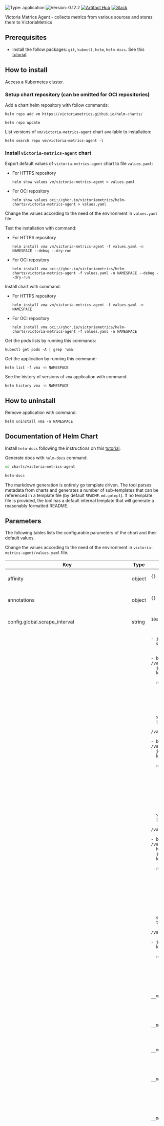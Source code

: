 ![Type: application](https://img.shields.io/badge/Type-application-informational?style=flat-square) ![Version: 0.12.2](https://img.shields.io/badge/Version-0.12.2-informational?style=flat-square)
[![Artifact Hub](https://img.shields.io/endpoint?url=https://artifacthub.io/badge/repository/victoriametrics)](https://artifacthub.io/packages/helm/victoriametrics/victoria-metrics-agent)
[![Slack](https://img.shields.io/badge/join%20slack-%23victoriametrics-brightgreen.svg)](https://slack.victoriametrics.com/)

Victoria Metrics Agent - collects metrics from various sources and stores them to VictoriaMetrics

## Prerequisites

* Install the follow packages: ``git``, ``kubectl``, ``helm``, ``helm-docs``. See this [tutorial](../../REQUIREMENTS.md).

## How to install

Access a Kubernetes cluster.

### Setup chart repository (can be omitted for OCI repositories)

Add a chart helm repository with follow commands:

```console
helm repo add vm https://victoriametrics.github.io/helm-charts/

helm repo update
```
List versions of `vm/victoria-metrics-agent` chart available to installation:

```console
helm search repo vm/victoria-metrics-agent -l
```

### Install `victoria-metrics-agent` chart

Export default values of `victoria-metrics-agent` chart to file `values.yaml`:

  - For HTTPS repository

    ```console
    helm show values vm/victoria-metrics-agent > values.yaml
    ```
  - For OCI repository

    ```console
    helm show values oci://ghcr.io/victoriametrics/helm-charts/victoria-metrics-agent > values.yaml
    ```

Change the values according to the need of the environment in ``values.yaml`` file.

Test the installation with command:

  - For HTTPS repository

    ```console
    helm install vma vm/victoria-metrics-agent -f values.yaml -n NAMESPACE --debug --dry-run
    ```

  - For OCI repository

    ```console
    helm install vma oci://ghcr.io/victoriametrics/helm-charts/victoria-metrics-agent -f values.yaml -n NAMESPACE --debug --dry-run
    ```

Install chart with command:

  - For HTTPS repository

    ```console
    helm install vma vm/victoria-metrics-agent -f values.yaml -n NAMESPACE
    ```

  - For OCI repository

    ```console
    helm install vma oci://ghcr.io/victoriametrics/helm-charts/victoria-metrics-agent -f values.yaml -n NAMESPACE
    ```

Get the pods lists by running this commands:

```console
kubectl get pods -A | grep 'vma'
```

Get the application by running this command:

```console
helm list -f vma -n NAMESPACE
```

See the history of versions of `vma` application with command.

```console
helm history vma -n NAMESPACE
```

## How to uninstall

Remove application with command.

```console
helm uninstall vma -n NAMESPACE
```

## Documentation of Helm Chart

Install ``helm-docs`` following the instructions on this [tutorial](../../REQUIREMENTS.md).

Generate docs with ``helm-docs`` command.

```bash
cd charts/victoria-metrics-agent

helm-docs
```

The markdown generation is entirely go template driven. The tool parses metadata from charts and generates a number of sub-templates that can be referenced in a template file (by default ``README.md.gotmpl``). If no template file is provided, the tool has a default internal template that will generate a reasonably formatted README.

## Parameters

The following tables lists the configurable parameters of the chart and their default values.

Change the values according to the need of the environment in ``victoria-metrics-agent/values.yaml`` file.

<table class="helm-vars">
  <thead>
    <th class="helm-vars-key">Key</th>
    <th class="helm-vars-type">Type</th>
    <th class="helm-vars-default">Default</th>
    <th class="helm-vars-description">Description</th>
  </thead>
  <tbody>
    <tr>
      <td>affinity</td>
      <td>object</td>
      <td><pre class="helm-vars-default-value" language-yaml" lang="plaintext">
<code class="language-yaml">{}
</code>
</pre>
</td>
      <td></td>
    </tr>
    <tr>
      <td>annotations</td>
      <td>object</td>
      <td><pre class="helm-vars-default-value" language-yaml" lang="plaintext">
<code class="language-yaml">{}
</code>
</pre>
</td>
      <td><p>Annotations to be added to the deployment</p>
</td>
    </tr>
    <tr>
      <td>config.global.scrape_interval</td>
      <td>string</td>
      <td><pre class="helm-vars-default-value" language-yaml" lang="">
<code class="language-yaml">10s
</code>
</pre>
</td>
      <td></td>
    </tr>
    <tr>
      <td>config.scrape_configs</td>
      <td>list</td>
      <td><pre class="helm-vars-default-value" language-yaml" lang="plaintext">
<code class="language-yaml">- job_name: vmagent
  static_configs:
    - targets:
        - localhost:8429
- bearer_token_file: /var/run/secrets/kubernetes.io/serviceaccount/token
  job_name: kubernetes-apiservers
  kubernetes_sd_configs:
    - role: endpoints
  relabel_configs:
    - action: keep
      regex: default;kubernetes;https
      source_labels:
        - __meta_kubernetes_namespace
        - __meta_kubernetes_service_name
        - __meta_kubernetes_endpoint_port_name
  scheme: https
  tls_config:
    ca_file: /var/run/secrets/kubernetes.io/serviceaccount/ca.crt
    insecure_skip_verify: true
- bearer_token_file: /var/run/secrets/kubernetes.io/serviceaccount/token
  job_name: kubernetes-nodes
  kubernetes_sd_configs:
    - role: node
  relabel_configs:
    - action: labelmap
      regex: __meta_kubernetes_node_label_(.+)
    - replacement: kubernetes.default.svc:443
      target_label: __address__
    - regex: (.+)
      replacement: /api/v1/nodes/$1/proxy/metrics
      source_labels:
        - __meta_kubernetes_node_name
      target_label: __metrics_path__
  scheme: https
  tls_config:
    ca_file: /var/run/secrets/kubernetes.io/serviceaccount/ca.crt
    insecure_skip_verify: true
- bearer_token_file: /var/run/secrets/kubernetes.io/serviceaccount/token
  honor_timestamps: false
  job_name: kubernetes-nodes-cadvisor
  kubernetes_sd_configs:
    - role: node
  relabel_configs:
    - action: labelmap
      regex: __meta_kubernetes_node_label_(.+)
    - replacement: kubernetes.default.svc:443
      target_label: __address__
    - regex: (.+)
      replacement: /api/v1/nodes/$1/proxy/metrics/cadvisor
      source_labels:
        - __meta_kubernetes_node_name
      target_label: __metrics_path__
  scheme: https
  tls_config:
    ca_file: /var/run/secrets/kubernetes.io/serviceaccount/ca.crt
    insecure_skip_verify: true
- job_name: kubernetes-service-endpoints
  kubernetes_sd_configs:
    - role: endpointslices
  relabel_configs:
    - action: drop
      regex: true
      source_labels:
        - __meta_kubernetes_pod_container_init
    - action: keep_if_equal
      source_labels:
        - __meta_kubernetes_service_annotation_prometheus_io_port
        - __meta_kubernetes_pod_container_port_number
    - action: keep
      regex: true
      source_labels:
        - __meta_kubernetes_service_annotation_prometheus_io_scrape
    - action: replace
      regex: (https?)
      source_labels:
        - __meta_kubernetes_service_annotation_prometheus_io_scheme
      target_label: __scheme__
    - action: replace
      regex: (.+)
      source_labels:
        - __meta_kubernetes_service_annotation_prometheus_io_path
      target_label: __metrics_path__
    - action: replace
      regex: ([^:]+)(?::\d+)?;(\d+)
      replacement: $1:$2
      source_labels:
        - __address__
        - __meta_kubernetes_service_annotation_prometheus_io_port
      target_label: __address__
    - action: labelmap
      regex: __meta_kubernetes_service_label_(.+)
    - source_labels:
        - __meta_kubernetes_pod_name
      target_label: pod
    - source_labels:
        - __meta_kubernetes_pod_container_name
      target_label: container
    - source_labels:
        - __meta_kubernetes_namespace
      target_label: namespace
    - source_labels:
        - __meta_kubernetes_service_name
      target_label: service
    - replacement: ${1}
      source_labels:
        - __meta_kubernetes_service_name
      target_label: job
    - action: replace
      source_labels:
        - __meta_kubernetes_pod_node_name
      target_label: node
- job_name: kubernetes-service-endpoints-slow
  kubernetes_sd_configs:
    - role: endpointslices
  relabel_configs:
    - action: drop
      regex: true
      source_labels:
        - __meta_kubernetes_pod_container_init
    - action: keep_if_equal
      source_labels:
        - __meta_kubernetes_service_annotation_prometheus_io_port
        - __meta_kubernetes_pod_container_port_number
    - action: keep
      regex: true
      source_labels:
        - __meta_kubernetes_service_annotation_prometheus_io_scrape_slow
    - action: replace
      regex: (https?)
      source_labels:
        - __meta_kubernetes_service_annotation_prometheus_io_scheme
      target_label: __scheme__
    - action: replace
      regex: (.+)
      source_labels:
        - __meta_kubernetes_service_annotation_prometheus_io_path
      target_label: __metrics_path__
    - action: replace
      regex: ([^:]+)(?::\d+)?;(\d+)
      replacement: $1:$2
      source_labels:
        - __address__
        - __meta_kubernetes_service_annotation_prometheus_io_port
      target_label: __address__
    - action: labelmap
      regex: __meta_kubernetes_service_label_(.+)
    - source_labels:
        - __meta_kubernetes_pod_name
      target_label: pod
    - source_labels:
        - __meta_kubernetes_pod_container_name
      target_label: container
    - source_labels:
        - __meta_kubernetes_namespace
      target_label: namespace
    - source_labels:
        - __meta_kubernetes_service_name
      target_label: service
    - replacement: ${1}
      source_labels:
        - __meta_kubernetes_service_name
      target_label: job
    - action: replace
      source_labels:
        - __meta_kubernetes_pod_node_name
      target_label: node
  scrape_interval: 5m
  scrape_timeout: 30s
- job_name: kubernetes-services
  kubernetes_sd_configs:
    - role: service
  metrics_path: /probe
  params:
    module:
        - http_2xx
  relabel_configs:
    - action: keep
      regex: true
      source_labels:
        - __meta_kubernetes_service_annotation_prometheus_io_probe
    - source_labels:
        - __address__
      target_label: __param_target
    - replacement: blackbox
      target_label: __address__
    - source_labels:
        - __param_target
      target_label: instance
    - action: labelmap
      regex: __meta_kubernetes_service_label_(.+)
    - source_labels:
        - __meta_kubernetes_namespace
      target_label: namespace
    - source_labels:
        - __meta_kubernetes_service_name
      target_label: service
- job_name: kubernetes-pods
  kubernetes_sd_configs:
    - role: pod
  relabel_configs:
    - action: drop
      regex: true
      source_labels:
        - __meta_kubernetes_pod_container_init
    - action: keep_if_equal
      source_labels:
        - __meta_kubernetes_pod_annotation_prometheus_io_port
        - __meta_kubernetes_pod_container_port_number
    - action: keep
      regex: true
      source_labels:
        - __meta_kubernetes_pod_annotation_prometheus_io_scrape
    - action: replace
      regex: (.+)
      source_labels:
        - __meta_kubernetes_pod_annotation_prometheus_io_path
      target_label: __metrics_path__
    - action: replace
      regex: ([^:]+)(?::\d+)?;(\d+)
      replacement: $1:$2
      source_labels:
        - __address__
        - __meta_kubernetes_pod_annotation_prometheus_io_port
      target_label: __address__
    - action: labelmap
      regex: __meta_kubernetes_pod_label_(.+)
    - source_labels:
        - __meta_kubernetes_pod_name
      target_label: pod
    - source_labels:
        - __meta_kubernetes_pod_container_name
      target_label: container
    - source_labels:
        - __meta_kubernetes_namespace
      target_label: namespace
    - action: replace
      source_labels:
        - __meta_kubernetes_pod_node_name
      target_label: node
</code>
</pre>
</td>
      <td><p>Scrape configuration. scrape self by default</p>
</td>
    </tr>
    <tr>
      <td>configMap</td>
      <td>string</td>
      <td><pre class="helm-vars-default-value" language-yaml" lang="">
<code class="language-yaml">""
</code>
</pre>
</td>
      <td><p>VMAgent <a href="https://docs.victoriametrics.com/vmagent#how-to-collect-metrics-in-prometheus-format" target="_blank">scraping configuration</a> use existing configmap if specified otherwise .config values will be used</p>
</td>
    </tr>
    <tr>
      <td>containerWorkingDir</td>
      <td>string</td>
      <td><pre class="helm-vars-default-value" language-yaml" lang="">
<code class="language-yaml">/
</code>
</pre>
</td>
      <td></td>
    </tr>
    <tr>
      <td>deployment</td>
      <td>object</td>
      <td><pre class="helm-vars-default-value" language-yaml" lang="plaintext">
<code class="language-yaml">enabled: true
strategy: {}
</code>
</pre>
</td>
      <td><p><a href="https://kubernetes.io/docs/concepts/workloads/controllers/deployment/" target="_blank">K8s Deployment</a> specific variables</p>
</td>
    </tr>
    <tr>
      <td>emptyDir</td>
      <td>object</td>
      <td><pre class="helm-vars-default-value" language-yaml" lang="plaintext">
<code class="language-yaml">{}
</code>
</pre>
</td>
      <td></td>
    </tr>
    <tr>
      <td>env</td>
      <td>list</td>
      <td><pre class="helm-vars-default-value" language-yaml" lang="plaintext">
<code class="language-yaml">[]
</code>
</pre>
</td>
      <td><p>Additional environment variables (ex.: secret tokens, flags). Check <a href="https://docs.victoriametrics.com/#environment-variables" target="_blank">here</a> for more details.</p>
</td>
    </tr>
    <tr>
      <td>envFrom</td>
      <td>list</td>
      <td><pre class="helm-vars-default-value" language-yaml" lang="plaintext">
<code class="language-yaml">[]
</code>
</pre>
</td>
      <td></td>
    </tr>
    <tr>
      <td>extraArgs</td>
      <td>object</td>
      <td><pre class="helm-vars-default-value" language-yaml" lang="plaintext">
<code class="language-yaml">envflag.enable: "true"
envflag.prefix: VM_
loggerFormat: json
</code>
</pre>
</td>
      <td><p>VMAgent extra command line arguments</p>
</td>
    </tr>
    <tr>
      <td>extraContainers</td>
      <td>list</td>
      <td><pre class="helm-vars-default-value" language-yaml" lang="plaintext">
<code class="language-yaml">[]
</code>
</pre>
</td>
      <td></td>
    </tr>
    <tr>
      <td>extraHostPathMounts</td>
      <td>list</td>
      <td><pre class="helm-vars-default-value" language-yaml" lang="plaintext">
<code class="language-yaml">[]
</code>
</pre>
</td>
      <td><p>Additional hostPath mounts</p>
</td>
    </tr>
    <tr>
      <td>extraLabels</td>
      <td>object</td>
      <td><pre class="helm-vars-default-value" language-yaml" lang="plaintext">
<code class="language-yaml">{}
</code>
</pre>
</td>
      <td><p>Extra labels for Pods, Deployment and Statefulset</p>
</td>
    </tr>
    <tr>
      <td>extraObjects</td>
      <td>list</td>
      <td><pre class="helm-vars-default-value" language-yaml" lang="plaintext">
<code class="language-yaml">[]
</code>
</pre>
</td>
      <td><p>Add extra specs dynamically to this chart</p>
</td>
    </tr>
    <tr>
      <td>extraScrapeConfigs</td>
      <td>list</td>
      <td><pre class="helm-vars-default-value" language-yaml" lang="plaintext">
<code class="language-yaml">[]
</code>
</pre>
</td>
      <td><p>Extra scrape configs that will be appended to <code>config</code></p>
</td>
    </tr>
    <tr>
      <td>extraVolumeMounts</td>
      <td>list</td>
      <td><pre class="helm-vars-default-value" language-yaml" lang="plaintext">
<code class="language-yaml">[]
</code>
</pre>
</td>
      <td><p>Extra Volume Mounts for the container</p>
</td>
    </tr>
    <tr>
      <td>extraVolumes</td>
      <td>list</td>
      <td><pre class="helm-vars-default-value" language-yaml" lang="plaintext">
<code class="language-yaml">[]
</code>
</pre>
</td>
      <td><p>Extra Volumes for the pod</p>
</td>
    </tr>
    <tr>
      <td>fullnameOverride</td>
      <td>string</td>
      <td><pre class="helm-vars-default-value" language-yaml" lang="">
<code class="language-yaml">""
</code>
</pre>
</td>
      <td></td>
    </tr>
    <tr>
      <td>global.compatibility.openshift.adaptSecurityContext</td>
      <td>string</td>
      <td><pre class="helm-vars-default-value" language-yaml" lang="">
<code class="language-yaml">auto
</code>
</pre>
</td>
      <td></td>
    </tr>
    <tr>
      <td>global.image.registry</td>
      <td>string</td>
      <td><pre class="helm-vars-default-value" language-yaml" lang="">
<code class="language-yaml">""
</code>
</pre>
</td>
      <td></td>
    </tr>
    <tr>
      <td>global.imagePullSecrets</td>
      <td>list</td>
      <td><pre class="helm-vars-default-value" language-yaml" lang="plaintext">
<code class="language-yaml">[]
</code>
</pre>
</td>
      <td></td>
    </tr>
    <tr>
      <td>horizontalPodAutoscaling</td>
      <td>object</td>
      <td><pre class="helm-vars-default-value" language-yaml" lang="plaintext">
<code class="language-yaml">enabled: false
maxReplicas: 10
metrics: []
minReplicas: 1
</code>
</pre>
</td>
      <td><p>Horizontal Pod Autoscaling. Note that it is not intended to be used for vmagents which perform scraping. In order to scale scraping vmagents check <a href="https://docs.victoriametrics.com/vmagent/#scraping-big-number-of-targets" target="_blank">here</a></p>
</td>
    </tr>
    <tr>
      <td>horizontalPodAutoscaling.enabled</td>
      <td>bool</td>
      <td><pre class="helm-vars-default-value" language-yaml" lang="">
<code class="language-yaml">false
</code>
</pre>
</td>
      <td><p>Use HPA for vmagent</p>
</td>
    </tr>
    <tr>
      <td>horizontalPodAutoscaling.maxReplicas</td>
      <td>int</td>
      <td><pre class="helm-vars-default-value" language-yaml" lang="">
<code class="language-yaml">10
</code>
</pre>
</td>
      <td><p>Maximum replicas for HPA to use to to scale vmagent</p>
</td>
    </tr>
    <tr>
      <td>horizontalPodAutoscaling.metrics</td>
      <td>list</td>
      <td><pre class="helm-vars-default-value" language-yaml" lang="plaintext">
<code class="language-yaml">[]
</code>
</pre>
</td>
      <td><p>Metric for HPA to use to scale vmagent</p>
</td>
    </tr>
    <tr>
      <td>horizontalPodAutoscaling.minReplicas</td>
      <td>int</td>
      <td><pre class="helm-vars-default-value" language-yaml" lang="">
<code class="language-yaml">1
</code>
</pre>
</td>
      <td><p>Minimum replicas for HPA to use to scale vmagent</p>
</td>
    </tr>
    <tr>
      <td>image.pullPolicy</td>
      <td>string</td>
      <td><pre class="helm-vars-default-value" language-yaml" lang="">
<code class="language-yaml">IfNotPresent
</code>
</pre>
</td>
      <td></td>
    </tr>
    <tr>
      <td>image.registry</td>
      <td>string</td>
      <td><pre class="helm-vars-default-value" language-yaml" lang="">
<code class="language-yaml">""
</code>
</pre>
</td>
      <td><p>Image registry</p>
</td>
    </tr>
    <tr>
      <td>image.repository</td>
      <td>string</td>
      <td><pre class="helm-vars-default-value" language-yaml" lang="">
<code class="language-yaml">victoriametrics/vmagent
</code>
</pre>
</td>
      <td><p>Image repository</p>
</td>
    </tr>
    <tr>
      <td>image.tag</td>
      <td>string</td>
      <td><pre class="helm-vars-default-value" language-yaml" lang="">
<code class="language-yaml">""
</code>
</pre>
</td>
      <td><p>Image tag, set to <code>Chart.AppVersion</code> by default</p>
</td>
    </tr>
    <tr>
      <td>image.variant</td>
      <td>string</td>
      <td><pre class="helm-vars-default-value" language-yaml" lang="">
<code class="language-yaml">""
</code>
</pre>
</td>
      <td><p>Variant of the image to use. e.g. enterprise, scratch</p>
</td>
    </tr>
    <tr>
      <td>imagePullSecrets</td>
      <td>list</td>
      <td><pre class="helm-vars-default-value" language-yaml" lang="plaintext">
<code class="language-yaml">[]
</code>
</pre>
</td>
      <td></td>
    </tr>
    <tr>
      <td>ingress.annotations</td>
      <td>object</td>
      <td><pre class="helm-vars-default-value" language-yaml" lang="plaintext">
<code class="language-yaml">{}
</code>
</pre>
</td>
      <td></td>
    </tr>
    <tr>
      <td>ingress.enabled</td>
      <td>bool</td>
      <td><pre class="helm-vars-default-value" language-yaml" lang="">
<code class="language-yaml">false
</code>
</pre>
</td>
      <td></td>
    </tr>
    <tr>
      <td>ingress.extraLabels</td>
      <td>object</td>
      <td><pre class="helm-vars-default-value" language-yaml" lang="plaintext">
<code class="language-yaml">{}
</code>
</pre>
</td>
      <td></td>
    </tr>
    <tr>
      <td>ingress.hosts</td>
      <td>list</td>
      <td><pre class="helm-vars-default-value" language-yaml" lang="plaintext">
<code class="language-yaml">[]
</code>
</pre>
</td>
      <td></td>
    </tr>
    <tr>
      <td>ingress.pathType</td>
      <td>string</td>
      <td><pre class="helm-vars-default-value" language-yaml" lang="">
<code class="language-yaml">Prefix
</code>
</pre>
</td>
      <td></td>
    </tr>
    <tr>
      <td>ingress.tls</td>
      <td>list</td>
      <td><pre class="helm-vars-default-value" language-yaml" lang="plaintext">
<code class="language-yaml">[]
</code>
</pre>
</td>
      <td></td>
    </tr>
    <tr>
      <td>initContainers</td>
      <td>list</td>
      <td><pre class="helm-vars-default-value" language-yaml" lang="plaintext">
<code class="language-yaml">[]
</code>
</pre>
</td>
      <td></td>
    </tr>
    <tr>
      <td>license</td>
      <td>object</td>
      <td><pre class="helm-vars-default-value" language-yaml" lang="plaintext">
<code class="language-yaml">key: ""
secret:
    key: ""
    name: ""
</code>
</pre>
</td>
      <td><p>Enterprise license key configuration for VictoriaMetrics enterprise. Required only for VictoriaMetrics enterprise. Check docs <a href="https://docs.victoriametrics.com/enterprise" target="_blank">here</a>, for more information, visit <a href="https://victoriametrics.com/products/enterprise/" target="_blank">site</a>. Request a trial license <a href="https://victoriametrics.com/products/enterprise/trial/" target="_blank">here</a> Supported starting from VictoriaMetrics v1.94.0</p>
</td>
    </tr>
    <tr>
      <td>license.key</td>
      <td>string</td>
      <td><pre class="helm-vars-default-value" language-yaml" lang="">
<code class="language-yaml">""
</code>
</pre>
</td>
      <td><p>License key</p>
</td>
    </tr>
    <tr>
      <td>license.secret</td>
      <td>object</td>
      <td><pre class="helm-vars-default-value" language-yaml" lang="plaintext">
<code class="language-yaml">key: ""
name: ""
</code>
</pre>
</td>
      <td><p>Use existing secret with license key</p>
</td>
    </tr>
    <tr>
      <td>license.secret.key</td>
      <td>string</td>
      <td><pre class="helm-vars-default-value" language-yaml" lang="">
<code class="language-yaml">""
</code>
</pre>
</td>
      <td><p>Key in secret with license key</p>
</td>
    </tr>
    <tr>
      <td>license.secret.name</td>
      <td>string</td>
      <td><pre class="helm-vars-default-value" language-yaml" lang="">
<code class="language-yaml">""
</code>
</pre>
</td>
      <td><p>Existing secret name</p>
</td>
    </tr>
    <tr>
      <td>multiTenantUrls</td>
      <td>list</td>
      <td><pre class="helm-vars-default-value" language-yaml" lang="plaintext">
<code class="language-yaml">[]
</code>
</pre>
</td>
      <td></td>
    </tr>
    <tr>
      <td>nameOverride</td>
      <td>string</td>
      <td><pre class="helm-vars-default-value" language-yaml" lang="">
<code class="language-yaml">""
</code>
</pre>
</td>
      <td></td>
    </tr>
    <tr>
      <td>nodeSelector</td>
      <td>object</td>
      <td><pre class="helm-vars-default-value" language-yaml" lang="plaintext">
<code class="language-yaml">{}
</code>
</pre>
</td>
      <td></td>
    </tr>
    <tr>
      <td>persistence.accessModes[0]</td>
      <td>string</td>
      <td><pre class="helm-vars-default-value" language-yaml" lang="">
<code class="language-yaml">ReadWriteOnce
</code>
</pre>
</td>
      <td></td>
    </tr>
    <tr>
      <td>persistence.annotations</td>
      <td>object</td>
      <td><pre class="helm-vars-default-value" language-yaml" lang="plaintext">
<code class="language-yaml">{}
</code>
</pre>
</td>
      <td></td>
    </tr>
    <tr>
      <td>persistence.enabled</td>
      <td>bool</td>
      <td><pre class="helm-vars-default-value" language-yaml" lang="">
<code class="language-yaml">false
</code>
</pre>
</td>
      <td></td>
    </tr>
    <tr>
      <td>persistence.existingClaim</td>
      <td>string</td>
      <td><pre class="helm-vars-default-value" language-yaml" lang="">
<code class="language-yaml">""
</code>
</pre>
</td>
      <td></td>
    </tr>
    <tr>
      <td>persistence.extraLabels</td>
      <td>object</td>
      <td><pre class="helm-vars-default-value" language-yaml" lang="plaintext">
<code class="language-yaml">{}
</code>
</pre>
</td>
      <td></td>
    </tr>
    <tr>
      <td>persistence.matchLabels</td>
      <td>object</td>
      <td><pre class="helm-vars-default-value" language-yaml" lang="plaintext">
<code class="language-yaml">{}
</code>
</pre>
</td>
      <td><p>Bind Persistent Volume by labels. Must match all labels of targeted PV.</p>
</td>
    </tr>
    <tr>
      <td>persistence.size</td>
      <td>string</td>
      <td><pre class="helm-vars-default-value" language-yaml" lang="">
<code class="language-yaml">10Gi
</code>
</pre>
</td>
      <td></td>
    </tr>
    <tr>
      <td>podAnnotations</td>
      <td>object</td>
      <td><pre class="helm-vars-default-value" language-yaml" lang="plaintext">
<code class="language-yaml">{}
</code>
</pre>
</td>
      <td><p>Annotations to be added to pod</p>
</td>
    </tr>
    <tr>
      <td>podDisruptionBudget</td>
      <td>object</td>
      <td><pre class="helm-vars-default-value" language-yaml" lang="plaintext">
<code class="language-yaml">enabled: false
labels: {}
</code>
</pre>
</td>
      <td><p>See <code>kubectl explain poddisruptionbudget.spec</code> for more or check <a href="https://kubernetes.io/docs/tasks/run-application/configure-pdb/" target="_blank">official documentation</a></p>
</td>
    </tr>
    <tr>
      <td>podLabels</td>
      <td>object</td>
      <td><pre class="helm-vars-default-value" language-yaml" lang="plaintext">
<code class="language-yaml">{}
</code>
</pre>
</td>
      <td><p>Extra labels for Pods only</p>
</td>
    </tr>
    <tr>
      <td>podSecurityContext.enabled</td>
      <td>bool</td>
      <td><pre class="helm-vars-default-value" language-yaml" lang="">
<code class="language-yaml">true
</code>
</pre>
</td>
      <td></td>
    </tr>
    <tr>
      <td>priorityClassName</td>
      <td>string</td>
      <td><pre class="helm-vars-default-value" language-yaml" lang="">
<code class="language-yaml">""
</code>
</pre>
</td>
      <td><p>Priority class to be assigned to the pod(s)</p>
</td>
    </tr>
    <tr>
      <td>probe.liveness</td>
      <td>object</td>
      <td><pre class="helm-vars-default-value" language-yaml" lang="plaintext">
<code class="language-yaml">initialDelaySeconds: 5
periodSeconds: 15
tcpSocket: {}
timeoutSeconds: 5
</code>
</pre>
</td>
      <td><p>Liveness probe</p>
</td>
    </tr>
    <tr>
      <td>probe.readiness</td>
      <td>object</td>
      <td><pre class="helm-vars-default-value" language-yaml" lang="plaintext">
<code class="language-yaml">httpGet: {}
initialDelaySeconds: 5
periodSeconds: 15
</code>
</pre>
</td>
      <td><p>Readiness probe</p>
</td>
    </tr>
    <tr>
      <td>probe.startup</td>
      <td>object</td>
      <td><pre class="helm-vars-default-value" language-yaml" lang="plaintext">
<code class="language-yaml">{}
</code>
</pre>
</td>
      <td><p>Startup probe</p>
</td>
    </tr>
    <tr>
      <td>rbac.annotations</td>
      <td>object</td>
      <td><pre class="helm-vars-default-value" language-yaml" lang="plaintext">
<code class="language-yaml">{}
</code>
</pre>
</td>
      <td></td>
    </tr>
    <tr>
      <td>rbac.create</td>
      <td>bool</td>
      <td><pre class="helm-vars-default-value" language-yaml" lang="">
<code class="language-yaml">true
</code>
</pre>
</td>
      <td></td>
    </tr>
    <tr>
      <td>rbac.extraLabels</td>
      <td>object</td>
      <td><pre class="helm-vars-default-value" language-yaml" lang="plaintext">
<code class="language-yaml">{}
</code>
</pre>
</td>
      <td></td>
    </tr>
    <tr>
      <td>rbac.namespaced</td>
      <td>bool</td>
      <td><pre class="helm-vars-default-value" language-yaml" lang="">
<code class="language-yaml">false
</code>
</pre>
</td>
      <td><p>if true and <code>rbac.enabled</code>, will deploy a Role/Rolebinding instead of a ClusterRole/ClusterRoleBinding</p>
</td>
    </tr>
    <tr>
      <td>remoteWriteUrls</td>
      <td>list</td>
      <td><pre class="helm-vars-default-value" language-yaml" lang="plaintext">
<code class="language-yaml">[]
</code>
</pre>
</td>
      <td><p>WARN: need to specify at least one remote write url or one multi tenant url</p>
</td>
    </tr>
    <tr>
      <td>replicaCount</td>
      <td>int</td>
      <td><pre class="helm-vars-default-value" language-yaml" lang="">
<code class="language-yaml">1
</code>
</pre>
</td>
      <td></td>
    </tr>
    <tr>
      <td>resources</td>
      <td>object</td>
      <td><pre class="helm-vars-default-value" language-yaml" lang="plaintext">
<code class="language-yaml">{}
</code>
</pre>
</td>
      <td></td>
    </tr>
    <tr>
      <td>securityContext.enabled</td>
      <td>bool</td>
      <td><pre class="helm-vars-default-value" language-yaml" lang="">
<code class="language-yaml">true
</code>
</pre>
</td>
      <td></td>
    </tr>
    <tr>
      <td>service.annotations</td>
      <td>object</td>
      <td><pre class="helm-vars-default-value" language-yaml" lang="plaintext">
<code class="language-yaml">{}
</code>
</pre>
</td>
      <td></td>
    </tr>
    <tr>
      <td>service.clusterIP</td>
      <td>string</td>
      <td><pre class="helm-vars-default-value" language-yaml" lang="">
<code class="language-yaml">""
</code>
</pre>
</td>
      <td></td>
    </tr>
    <tr>
      <td>service.enabled</td>
      <td>bool</td>
      <td><pre class="helm-vars-default-value" language-yaml" lang="">
<code class="language-yaml">false
</code>
</pre>
</td>
      <td></td>
    </tr>
    <tr>
      <td>service.externalIPs</td>
      <td>list</td>
      <td><pre class="helm-vars-default-value" language-yaml" lang="plaintext">
<code class="language-yaml">[]
</code>
</pre>
</td>
      <td></td>
    </tr>
    <tr>
      <td>service.externalTrafficPolicy</td>
      <td>string</td>
      <td><pre class="helm-vars-default-value" language-yaml" lang="">
<code class="language-yaml">""
</code>
</pre>
</td>
      <td></td>
    </tr>
    <tr>
      <td>service.extraLabels</td>
      <td>object</td>
      <td><pre class="helm-vars-default-value" language-yaml" lang="plaintext">
<code class="language-yaml">{}
</code>
</pre>
</td>
      <td></td>
    </tr>
    <tr>
      <td>service.healthCheckNodePort</td>
      <td>string</td>
      <td><pre class="helm-vars-default-value" language-yaml" lang="">
<code class="language-yaml">""
</code>
</pre>
</td>
      <td></td>
    </tr>
    <tr>
      <td>service.ipFamilies</td>
      <td>list</td>
      <td><pre class="helm-vars-default-value" language-yaml" lang="plaintext">
<code class="language-yaml">[]
</code>
</pre>
</td>
      <td></td>
    </tr>
    <tr>
      <td>service.ipFamilyPolicy</td>
      <td>string</td>
      <td><pre class="helm-vars-default-value" language-yaml" lang="">
<code class="language-yaml">""
</code>
</pre>
</td>
      <td></td>
    </tr>
    <tr>
      <td>service.loadBalancerIP</td>
      <td>string</td>
      <td><pre class="helm-vars-default-value" language-yaml" lang="">
<code class="language-yaml">""
</code>
</pre>
</td>
      <td></td>
    </tr>
    <tr>
      <td>service.loadBalancerSourceRanges</td>
      <td>list</td>
      <td><pre class="helm-vars-default-value" language-yaml" lang="plaintext">
<code class="language-yaml">[]
</code>
</pre>
</td>
      <td></td>
    </tr>
    <tr>
      <td>service.servicePort</td>
      <td>int</td>
      <td><pre class="helm-vars-default-value" language-yaml" lang="">
<code class="language-yaml">8429
</code>
</pre>
</td>
      <td></td>
    </tr>
    <tr>
      <td>service.type</td>
      <td>string</td>
      <td><pre class="helm-vars-default-value" language-yaml" lang="">
<code class="language-yaml">ClusterIP
</code>
</pre>
</td>
      <td></td>
    </tr>
    <tr>
      <td>serviceAccount.annotations</td>
      <td>object</td>
      <td><pre class="helm-vars-default-value" language-yaml" lang="plaintext">
<code class="language-yaml">{}
</code>
</pre>
</td>
      <td><p>Annotations to add to the service account</p>
</td>
    </tr>
    <tr>
      <td>serviceAccount.create</td>
      <td>bool</td>
      <td><pre class="helm-vars-default-value" language-yaml" lang="">
<code class="language-yaml">true
</code>
</pre>
</td>
      <td><p>Specifies whether a service account should be created</p>
</td>
    </tr>
    <tr>
      <td>serviceAccount.name</td>
      <td>string</td>
      <td><pre class="helm-vars-default-value" language-yaml" lang="">
<code class="language-yaml">null
</code>
</pre>
</td>
      <td><p>The name of the service account to use. If not set and create is true, a name is generated using the fullname template</p>
</td>
    </tr>
    <tr>
      <td>serviceMonitor.annotations</td>
      <td>object</td>
      <td><pre class="helm-vars-default-value" language-yaml" lang="plaintext">
<code class="language-yaml">{}
</code>
</pre>
</td>
      <td><p>Service Monitor annotations</p>
</td>
    </tr>
    <tr>
      <td>serviceMonitor.basicAuth</td>
      <td>object</td>
      <td><pre class="helm-vars-default-value" language-yaml" lang="plaintext">
<code class="language-yaml">{}
</code>
</pre>
</td>
      <td><p>Basic auth params for Service Monitor</p>
</td>
    </tr>
    <tr>
      <td>serviceMonitor.enabled</td>
      <td>bool</td>
      <td><pre class="helm-vars-default-value" language-yaml" lang="">
<code class="language-yaml">false
</code>
</pre>
</td>
      <td><p>Enable deployment of Service Monitor for server component. This is Prometheus operator object</p>
</td>
    </tr>
    <tr>
      <td>serviceMonitor.extraLabels</td>
      <td>object</td>
      <td><pre class="helm-vars-default-value" language-yaml" lang="plaintext">
<code class="language-yaml">{}
</code>
</pre>
</td>
      <td><p>Service Monitor labels</p>
</td>
    </tr>
    <tr>
      <td>serviceMonitor.metricRelabelings</td>
      <td>list</td>
      <td><pre class="helm-vars-default-value" language-yaml" lang="plaintext">
<code class="language-yaml">[]
</code>
</pre>
</td>
      <td><p>Service Monitor metricRelabelings</p>
</td>
    </tr>
    <tr>
      <td>serviceMonitor.relabelings</td>
      <td>list</td>
      <td><pre class="helm-vars-default-value" language-yaml" lang="plaintext">
<code class="language-yaml">[]
</code>
</pre>
</td>
      <td><p>Service Monitor relabelings</p>
</td>
    </tr>
    <tr>
      <td>statefulset</td>
      <td>object</td>
      <td><pre class="helm-vars-default-value" language-yaml" lang="plaintext">
<code class="language-yaml">clusterMode: false
enabled: false
replicationFactor: 1
updateStrategy: {}
</code>
</pre>
</td>
      <td><p><a href="https://kubernetes.io/docs/concepts/workloads/controllers/statefulset/" target="_blank">K8s StatefulSet</a> specific variables</p>
</td>
    </tr>
    <tr>
      <td>statefulset.clusterMode</td>
      <td>bool</td>
      <td><pre class="helm-vars-default-value" language-yaml" lang="">
<code class="language-yaml">false
</code>
</pre>
</td>
      <td><p>create cluster of vmagents. Check <a href="https://docs.victoriametrics.com/vmagent#scraping-big-number-of-targets" target="_blank">here</a> available since <a href="https://github.com/VictoriaMetrics/VictoriaMetrics/releases/tag/v1.77.2" target="_blank">v1.77.2</a></p>
</td>
    </tr>
    <tr>
      <td>statefulset.replicationFactor</td>
      <td>int</td>
      <td><pre class="helm-vars-default-value" language-yaml" lang="">
<code class="language-yaml">1
</code>
</pre>
</td>
      <td><p>replication factor for vmagent in cluster mode</p>
</td>
    </tr>
    <tr>
      <td>tolerations</td>
      <td>list</td>
      <td><pre class="helm-vars-default-value" language-yaml" lang="plaintext">
<code class="language-yaml">[]
</code>
</pre>
</td>
      <td></td>
    </tr>
    <tr>
      <td>topologySpreadConstraints</td>
      <td>list</td>
      <td><pre class="helm-vars-default-value" language-yaml" lang="plaintext">
<code class="language-yaml">[]
</code>
</pre>
</td>
      <td></td>
    </tr>
  </tbody>
</table>

